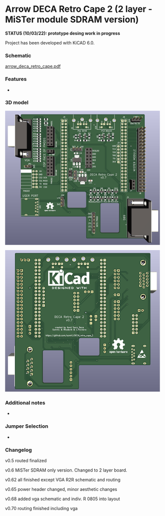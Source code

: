# Arrow DECA Retro Cape 2 (2 layer - MiSTer module SDRAM version)

**STATUS (10/03/22):  prototype desing work in progress**

Project has been developed with KiCAD 6.0. 



### **Schematic**

 [arrow_deca_retro_cape.pdf](arrow_deca_retro_cape.pdf) 

### **Features**

* 
  

### 3D model

![DECA_retro_cape_1](DECA_retro_cape_1.png)



![DECA_retro_cape_2](DECA_retro_cape_2.png)



### **Additional notes**

* 
  

### **Jumper Selection**

* 

  

### Changelog

v0.5  routed finalized

v0.6  MiSTer SDRAM only version. Changed to 2 layer board.

v0.62 all finished except VGA R2R schematic and routing

v0.65 power header changed, minor aesthetic changes

v0.68 added vga schematic and indiv. R 0805 into layout

v0.70 routing finished including vga
